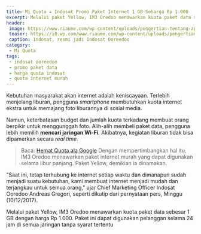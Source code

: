 ```yaml
---
title: Mi Quota ★ Indosat Promo Paket Internet 1 GB Seharga Rp 1.000
excerpt: Melalui paket Yellow, IM3 Oredoo menawarkan kuota paket data sebesar 1 GB dengan harga Rp 1.000. Paket ini dapat digunakan pelanggan selama 24 jam di semua jaringan tanpa syarat tertentu
header:
 image: https://www.riaume.com/wp-content/uploads/pengertian-tentang-apa-itu-fup-indosat-ooredoo-unlimited-terbaru.jpg
 teaser: https://i0.wp.com/www.riaume.com/wp-content/uploads/pengertian-tentang-apa-itu-fup-indosat-ooredoo-unlimited-terbaru.jpg?resize=320,160
 caption: Indosat, resmi jadi Indosat Ooreedoo
category:
 - Mi Quota
tags:
 - indosat ooreedoo
 - promo paket data
 - harga quota indosat
 - quota internet murah
---
```

Kebutuhan masyarakat akan internet adalah keniscayaan. Terlebih menjelang liburan, pengguna _smartphone_ membutuhkan kuota internet ekstra untuk memajang foto liburannya di sosial media.

Namun, keterbatasan budget dan jumlah kuota terkadang membuat orang berpikir untuk menggunggah foto. Alih-alih membeli paket data, pengguna lebih memilih **mencari jaringan Wi-Fi**. Akibatnya, kegiatan liburan tidak bisa dipamerkan secara _real time_.

> Baca: [Hemat Quota ala Google](https://mi.knoacc.org/hemat-quota-data-dengan-aplikasi-buatan-google)
Dengan mempertimbangkan hal itu, IM3 Oredoo menawarkan paket internet murah yang dapat digunakan selama libur panjang. Paket Yellow, demikian ia dinamakan.

"Saat ini, tetap terhubung ke internet setiap waktu dan dimanapun sudah menjadi suatu kebutuhan, kami membuat internet menjadi mudah dan terjangkau untuk semua orang," ujar Chief Marketing Officer Indosat Ooredoo Andreas Gregori, seperti dikutip dari pernyataan pers, Minggu (10/12/2017).

Melalui paket Yellow, IM3 Oredoo menawarkan kuota paket data sebesar 1 GB dengan harga Rp 1.000. Paket ini dapat digunakan pelanggan selama 24 jam di semua jaringan tanpa syarat tertentu
